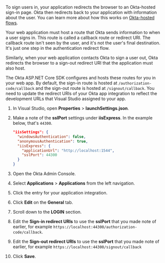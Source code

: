 To sign users in, your application redirects the browser to an Okta-hosted sign-in page. Okta then redirects back to your application with information about the user. You can learn more about how this works on [Okta-hosted flows](https://developer.okta.com/docs/concepts/okta-hosted-flows/).

Your web application must host a route that Okta sends information to when a user signs in. This route is called a callback route or redirect URI. The callback route isn't seen by the user, and it's not the user's final destination. It's just one step in the authentication redirect flow.

Similarly, when your web application contacts Okta to sign a user out, Okta redirects the browser to a sign-out redirect URI that the application must also host.

The Okta ASP.NET Core SDK configures and hosts these routes for you in your web app. By default, the sign-in route is hosted at `/authorization-code/callback` and the sign-out route is hosted at `/signout/callback`. You need to update the redirect URIs of your Okta app integration to reflect the development URLs that Visual Studio assigned to your app.

1. In Visual Studio, open **Properties** > **launchSettings.json**.
2. Make a note of the **sslPort** settings under **iisExpress**. In the example below, that's `44300`.

   ```json
   "iisSettings": {
     "windowsAuthentication": false,
     "anonymousAuthentication": true,
     "iisExpress": {
       "applicationUrl": "http://localhost:1544",
       "sslPort": 44300
     }
   }
   ```

3. Open the Okta Admin Console.
4. Select **Applications** > **Applications** from the left navigation.
5. Click the entry for your application integration.
6. Click **Edit** on the **General** tab.
7. Scroll down to the **LOGIN** section.
8. Edit the **Sign-in redirect URIs** to use the **sslPort** that you made note of earlier, for example `https://localhost:44300/authorization-code/callback`.
9. Edit the **Sign-out redirect URIs** to use the **sslPort** that you made note of earlier, for example `https://localhost:44300/signout/callback`
10. Click **Save**.

